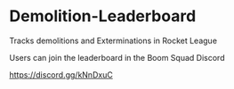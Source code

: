 # Demolition-Leaderboard
Tracks demolitions and Exterminations in Rocket League

Users can join the leaderboard in the Boom Squad Discord

https://discord.gg/kNnDxuC